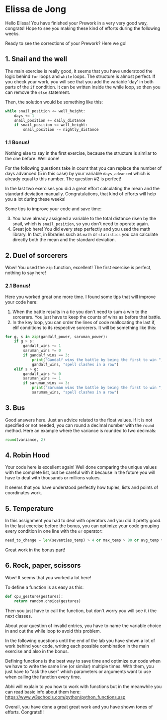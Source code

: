 # Elissa de Jong
Hello Elissa! You have finished your Prework in a very very good way, congrats! Hope to see you making these kind of efforts during the following weeks. 


Ready to see the corrections of your Prework? Here we go!

## 1. Snail and the well

The main exercise is really good, it seems that you have understood the logic behind `for` loops and `while` loops.
The structure is almost perfect. If you check your work, you will see that you add the variable 'day' in both parts of the `if` condition. It can be written inside the while loop, so then you can remove the `else` statement. 

Then, the solution would be something like this: 
``` python 
while snail_position <= well_height:
    days += 1
    snail_position += daily_distance
    if snail_position <= well_height:
        snail_position -= nightly_distance 
```

### 1.1 Bonus!

Nothing else to say in the first exercise, because the structure is similar to the one before. Well done!

For the following questions take in count that you can replace the number of days advanced (5 in this case) by your variable `days_advanced` which is already equal to this number. The question #2 is perfect!

In the last two exercises you did a great effort calculating the mean and the standard deviation manually. Congratulations, that kind of efforts will help you a lot during these weeks!

Some tips to improve your code and save time:

3. You have already assigned a variable to the total distance risen by the snail, which is `snail_position`, so you don't need to operate again. 
4. Great job here! You did every step perfectly and you used the math library. In fact, in libraries such as `math` or `statistics` you can calculate directly both the mean and the standard deviation. 

## 2. Duel of sorcerers

Wow! You used the `zip` function, excellent! The first exercise is perfect, nothing to say here!

### 2.1 Bonus!

Here you worked great one more time. I found some tips that will improve your code here:
   1. When the battle results in a tie you don't need to sum a win to the sorcerers. You just have to keep the counts of wins as before that battle.
   2. In the key loop, you can order the lines of code reallocating the last if, elif conditions to its respective sorcerers. It will be something like this: 
``` python 
for g, s in zip(gandalf_power, saruman_power):
    if g > s:
        gandalf_wins += 1
        saruman_wins *= 0
        if gandalf_wins == 3:
            print("Gandalf wins the battle by being the first to win ",
            gandalf_wins, "spell clashes in a row")
    elif s > g:
        gandalf_wins *= 0
        saruman_wins += 1
        if saruman_wins == 3:
            print("Saruman wins the battle by being the first to win ",
            sarumam_wins, "spell clashes in a row")
```
## 3. Bus

Good answers here. Just an advice related to the float values. If it is not specified or not needed, you can round a decimal number with the `round` method. Here an example where the variance is rounded to two decimals:

``` python 
round(variance, 2)
```

## 4. Robin Hood

Your code here is excellent again! Well done comparing the unique values with the complete list, but be careful with it because in the future you will have to deal with thousands or millions values. 

It seems that you have understood perfectly how tuples, lists and points of coordinates work. 

## 5. Temperature

In this assignment you had to deal with operators and you did it pretty good.
In the last exercise before the bonus, you can optimize your code grouping every condition in one line with the `or` operator:
``` python
need_to_change = len(seventies_temp) > 4 or max_temp > 80 or avg_temp > 65
```

Great work in the bonus part!

## 6. Rock, paper, scissors

Wow! It seems that you worked a lot here! 

To define a function is as easy as this: 
``` python 
def cpu_gesture(gestures):
    return random.choice(gestures)
```
Then you just have to call the function, but don't worry you will see it i the next classes. 

About your question of invalid entries, you have to name the variable choice in and out the while loop to avoid this problem. 

In the following questions until the end of the lab you have shown a lot of work behind your code, writing each possible combination in the main exercise and also in the bonus. 

Defining functions is the best way to save time and optimize our code when we have to write the same line (or similar) multiple times. With them, you just have to "ask the user" which parameters or arguments want to use when calling the function every time. 

Abhi will explain to you how to work with functions but in the meanwhile you can read basic info about them here: 
https://www.w3schools.com/python/python_functions.asp


Overall, you have done a great great work and you have shown tones of efforts. Congrats!!!
